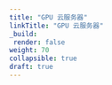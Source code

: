 ```yaml
---
title: "GPU 云服务器"
linkTitle: "GPU 云服务器"
_build:
 render: false 
weight: 70
collapsible: true
draft: true
---
```

